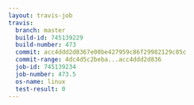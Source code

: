 ```yaml
---
layout: travis-job
travis:
  branch: master
  build-id: 745139229
  build-number: 473
  commit: acc4ddd2d8367e00be427959c86f29982129c85c
  commit-range: 4dc4d5c2beba...acc4ddd2d836
  job-id: 745139234
  job-number: 473.5
  os-name: linux
  test-result: 0
---
```

